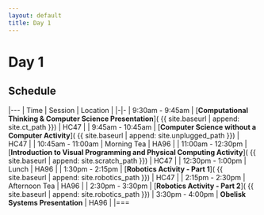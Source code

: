 ```yaml
---
layout: default
title: Day 1
---
```


# Day 1

## Schedule

|---
| Time | Session | Location |
|-|-
| 9:30am - 9:45am | [**Computational Thinking & Computer Science Presentation**]( {{ site.baseurl | append: site.ct_path }}) | HC47 |
| 9:45am - 10:45am | [**Computer Science without a Computer Activity**]( {{ site.baseurl | append: site.unplugged_path }}) | HC47 |
| 10:45am - 11:00am | Morning Tea | HA96 |
| 11:00am - 12:30pm | [**Introduction to Visual Programming and Physical Computing Activity**]( {{ site.baseurl | append: site.scratch_path }}) | HC47 |
| 12:30pm - 1:00pm | Lunch | HA96 |
| 1:30pm - 2:15pm | [**Robotics Activity - Part 1**]( {{ site.baseurl | append: site.robotics_path }}) | HC47 |
| 2:15pm - 2:30pm | Afternoon Tea | HA96 |
| 2:30pm - 3:30pm | [**Robotics Activity - Part 2**]( {{ site.baseurl | append: site.robotics_path }})
| 3:30pm - 4:00pm | **Obelisk Systems Presentation** | HA96 | 
|===